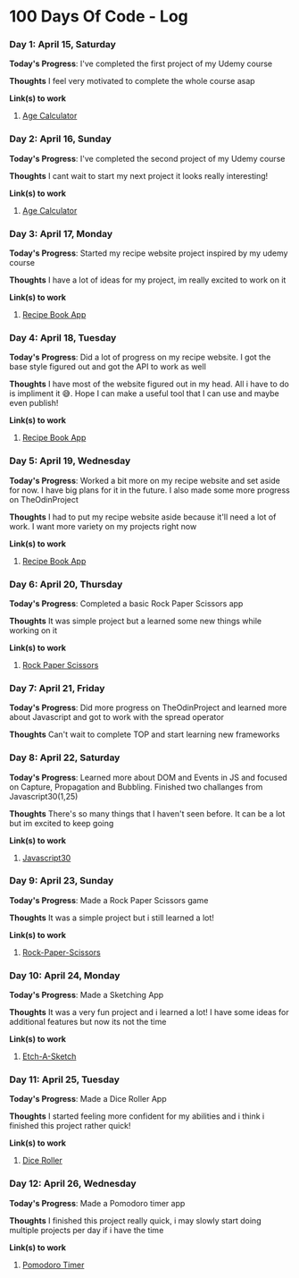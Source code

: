 # 100 Days Of Code - Log

<!-- 
### Day 0: February 30, 2016 (Example 1)
##### (delete me or comment me out)

**Today's Progress**: Fixed CSS, worked on canvas functionality for the app.

**Thoughts:** I really struggled with CSS, but, overall, I feel like I am slowly getting better at it. Canvas is still new for me, but I managed to figure out some basic functionality.

**Link to work:** [Calculator App](http://www.example.com)

### Day 0: February 30, 2016 (Example 2)
##### (delete me or comment me out)

**Today's Progress**: Fixed CSS, worked on canvas functionality for the app.

**Thoughts**: I really struggled with CSS, but, overall, I feel like I am slowly getting better at it. Canvas is still new for me, but I managed to figure out some basic functionality.

**Link(s) to work**: [Calculator App](http://www.example.com) 
-->


### Day 1: April 15, Saturday

**Today's Progress**: I've completed the first project of my Udemy course

**Thoughts** I feel very motivated to complete the whole course asap

**Link(s) to work**
1. [Age Calculator](https://github.com/nicknanos/60-HTML-CSS-JS-Projects/tree/main/Age%20Calculator)

### Day 2: April 16, Sunday

**Today's Progress**: I've completed the second project of my Udemy course

**Thoughts** I cant wait to start my next project it looks really interesting!

**Link(s) to work**
1. [Age Calculator](https://github.com/nicknanos/60-HTML-CSS-JS-Projects/tree/main/Tip%20Calculator)

### Day 3: April 17, Monday

**Today's Progress**: Started my recipe website project inspired by my udemy course

**Thoughts** I have a lot of ideas for my project, im really excited to work on it

**Link(s) to work**
1. [Recipe Book App](https://github.com/nicknanos/60-HTML-CSS-JS-Projects/tree/main/Recipe%20Book%20App)

### Day 4: April 18, Tuesday

**Today's Progress**: Did a lot of progress on my recipe website. I got the base style figured out and got the API to work as well

**Thoughts** I have most of the website figured out in my head. All i have to do is impliment it 😅. Hope I can make a useful tool that I can use and maybe even publish!

**Link(s) to work**
1. [Recipe Book App](https://github.com/nicknanos/60-HTML-CSS-JS-Projects/tree/main/Recipe%20Book%20App)

### Day 5: April 19, Wednesday

**Today's Progress**: 
Worked a bit more on my recipe website and set aside for now. I have big plans for it in the future. I also made some more progress on TheOdinProject

**Thoughts** I had to put my recipe website aside because it'll need a lot of work. I want more variety on my projects right now

**Link(s) to work**
1. [Recipe Book App](https://github.com/nicknanos/60-HTML-CSS-JS-Projects/tree/main/Recipe%20Book%20App)

### Day 6: April 20, Thursday

**Today's Progress**: 
Completed a basic Rock Paper Scissors app

**Thoughts** It was simple project but a learned some new things while working on it 

**Link(s) to work**
1. [Rock Paper Scissors](https://nicknanos.github.io/rock-paper-scissors/)

### Day 7: April 21, Friday

**Today's Progress**: 
Did more progress on TheOdinProject and learned more about Javascript and got to work with the spread operator

**Thoughts** Can't wait to complete TOP and start learning new frameworks

### Day 8: April 22, Saturday

**Today's Progress**: 
Learned more about DOM and Events in JS and focused on Capture, Propagation and Bubbling. Finished two challanges from Javascript30(1,25)

**Thoughts** There's so many things that I haven't seen before. It can be a lot but im excited to keep going

**Link(s) to work**
1. [Javascript30](https://github.com/nicknanos/JavaScript30)

### Day 9: April 23, Sunday

**Today's Progress**: 
Made a Rock Paper Scissors game

**Thoughts** It was a simple project but i still learned a lot!

**Link(s) to work**
1. [Rock-Paper-Scissors](https://nicknanos.github.io/rock-paper-scissors)

### Day 10: April 24, Monday

**Today's Progress**: 
Made a Sketching App

**Thoughts** It was a very fun project and i learned a lot! I have some ideas for additional features but now its not the time

**Link(s) to work**
1. [Etch-A-Sketch](https://nicknanos.github.io/Etch-A-Sketch/)

### Day 11: April 25, Tuesday

**Today's Progress**: 
Made a Dice Roller App

**Thoughts** I started feeling more confident for my abilities and i think i finished this project rather quick!

**Link(s) to work**
1. [Dice Roller](https://nicknanos.github.io/60-HTML-CSS-JS-Projects/Dice%20Roller/index.html)

### Day 12: April 26, Wednesday

**Today's Progress**: 
Made a Pomodoro timer app

**Thoughts** I finished this project really quick, i may slowly start doing multiple projects per day if i have the time

**Link(s) to work**
1. [Pomodoro Timer](https://nicknanos.github.io/60-HTML-CSS-JS-Projects/Pomodoro%20Timer/index.html)